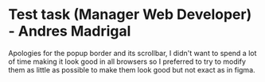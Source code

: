 # Test task (Manager Web Developer) - Andres Madrigal

Apologies for the popup border and its scrollbar, I didn't want to spend a lot of time making it look good in all browsers so I preferred to try to modify them as little as possible to make them look good but not exact as in figma.
